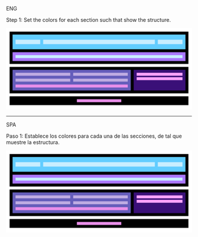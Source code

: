 ENG

Step 1:
Set the colors for each section such that show the structure.

![maquet](/images/maqueta.PNG)

---

SPA

Paso 1:
Establece los colores para cada una de las secciones, de tal que muestre la estructura.

![maqueta](/images/maqueta.PNG)
